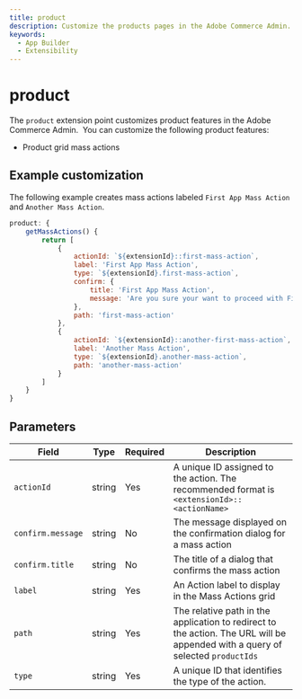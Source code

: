 ```yaml
---
title: product
description: Customize the products pages in the Adobe Commerce Admin.
keywords:
  - App Builder
  - Extensibility
---
```


# product

The `product` extension point customizes product features in the Adobe Commerce Admin.
​
You can customize the following product features:

* Product grid mass actions

## Example customization​

The following example creates mass actions labeled `First App Mass Action` and `Another Mass Action`.

```javascript
product: {
    getMassActions() {
        return [
            {
                actionId: `${extensionId}::first-mass-action`,
                label: 'First App Mass Action',
                type: `${extensionId}.first-mass-action`,
                confirm: {
                    title: 'First App Mass Action',
                    message: 'Are you sure your want to proceed with First App Mass Action on selected products?'
                },
                path: 'first-mass-action'
            },
            {
                actionId: `${extensionId}::another-first-mass-action`,
                label: 'Another Mass Action',
                type: `${extensionId}.another-mass-action`,
                path: 'another-mass-action'
            }
        ]
    }
}
```

## Parameters

| Field | Type | Required | Description |
| --- | --- | --- | --- |
| `actionId` | string | Yes | A unique ID assigned to the action. The recommended format is `<extensionId>::<actionName>` |
| `confirm.message` | string | No | The message displayed on the confirmation dialog for a mass action |
| `confirm.title` | string | No | The title of a dialog that confirms the mass action |
| `label` | string | Yes | An Action label to display in the Mass Actions grid |
| `path` | string | Yes | The relative path in the application to redirect to the action. The URL will be appended with a query of selected `productIds` |
| `type` | string | Yes | A unique ID that identifies the type of the action. |
